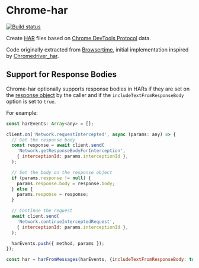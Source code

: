 # Chrome-har

[![Build status][travis-image]][travis-url]

Create [HAR](http://www.softwareishard.com/blog/har-12-spec/) files based on [Chrome DevTools Protocol](https://chromedevtools.github.io/devtools-protocol/) data.

Code originally extracted from [Browsertime](https://github.com/sitespeedio/browsertime), initial implementation inspired by [Chromedriver_har](https://github.com/woodsaj/chromedriver_har).

## Support for Response Bodies

Chrome-har optionally supports response bodies in HARs if they are set on the [response object](https://chromedevtools.github.io/devtools-protocol/tot/Network#type-Response) by the caller and if the `includeTextFromResponseBody` option is set to `true`.

For example:

```javascript
const harEvents: Array<any> = [];

client.on('Network.requestIntercepted', async (params: any) => {
  // Get the response body
  const response = await client.send(
    'Network.getResponseBodyForInterception',
    { interceptionId: params.interceptionId },
  );

  // Set the body on the response object
  if (params.response != null) {
    params.response.body = response.body;
  } else {
    params.response = response;
  }

  // Continue the request
  await client.send(
    'Network.continueInterceptedRequest',
    { interceptionId: params.interceptionId },
  );

  harEvents.push({ method, params });
});

const har = harFromMessages(harEvents, {includeTextFromResponseBody: true});
```

[travis-image]: https://img.shields.io/travis/sitespeedio/chrome-har.svg?style=flat-square
[travis-url]: https://travis-ci.org/sitespeedio/chrome-har

